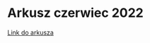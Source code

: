 # Arkusz czerwiec 2022

[Link do arkusza](https://arkusze.pl/zawodowy/inf04-2022-czerwiec-egzamin-zawodowy-praktyczny.pdf)